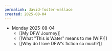 ```yaml
---
permalink: david-foster-wallace
created: 2025-08-04
---
```

- Monday 2025-08-04
	- [[My DFW Journey]]
	- [[What "This is Water" means to me (WIP)]]
	- [[Why do I love DFW's fiction so much?]]